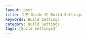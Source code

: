 ```yaml
---
layout: post
title: 关于 Xcode 的 Build Settings
keywords: Build Settings
category: Build Settings
tags: [Build Settings]
---
```

